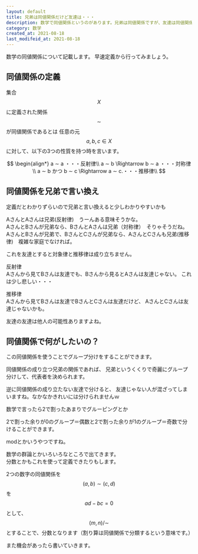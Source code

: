 ```yaml
---
layout: default
title: 兄弟は同値関係だけど友達は・・・
description: 数学で同値関係というのがあります。兄弟は同値関係ですが、友達は同値関係ではありません。どういった概念かを記載します。
category: 数学
created_at: 2021-08-18
last_modifeid_at: 2021-08-18
---
```


<script async src="https://cdn.jsdelivr.net/npm/mathjax@3/es5/tex-chtml.js" id="MathJax-script"></script>

数学の同値関係について記載します。
早速定義から行ってみましょう。

## 同値関係の定義

集合$$ X $$に定義された関係 $$∼$$ が同値関係であるとは
任意の元 $$a, b, c \in X$$に対して、以下の3つの性質を持つ時を言います。

$$
\begin{align*}
a ∼ a ・・・反射律\\
a ∼ b \Rightarrow b ∼ a ・・・対称律\\
a ∼ b かつ b ∼ c \Rightarrow a ∼ c.・・・推移律\\
$$

## 同値関係を兄弟で言い換え

定義だとわかりずらいので兄弟と言い換えると少しわかりやすいかも

AさんとAさんは兄弟(反射律)　うーんある意味そうかな。  
AさんとBさんが兄弟なら、BさんとAさんは兄弟（対称律）　そりゃそうだね。  
AさんとBさんが兄弟で、BさんとCさんが兄弟なら、AさんとCさんも兄弟(推移律)　複雑な家庭でなければ。

これを友達とすると対象律と推移律は成り立ちません。

反射律  
Aさんから見てBさんは友達でも、Bさんから見るとAさんは友達じゃない。
これは少し悲しい・・・

推移律  
Aさんから見てBさんは友達でBさんとCさんは友達だけど、
AさんとCさんは友達じゃないかも。

友達の友達は他人の可能性ありますよね。

## 同値関係で何がしたいの？

この同値関係を使うことでグループ分けをすることができます。

同値関係の成り立つ兄弟の関係であれば、
兄弟というくくりで奇麗にグループ分けして、代表者を決められます。

逆に同値関係の成り立たない友達で分けると、
友達じゃない人が混ざってしまいますね。なかなかきれいには分けられませんｗ

数学で言ったら2で割ったあまりでグルーピングとか

2で割った余りが0のグループ＝偶数と2で割った余りが1のグループ＝奇数で分けることができます。

modとかいうやつですね。

数学の群論とかいろいろなところで出てきます。  
分数とかもこれを使って定義できたりもします。

2つの数字の同値関係を$$(a, b)∼(c, d)$$を$$ad-bc=0$$として、
$$(m, n)/∼$$とすることで、分数となります（割り算は同値関係で分類するという意味です。）

また機会があったら書いていきます。